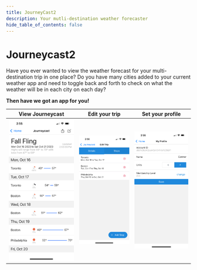 ```yaml
---
title: JourneyCast2
description: Your mutli-destination weather forecaster
hide_table_of_contents: false
---
```


# Journeycast2

Have you ever wanted to view the weather forecast for your multi-destination trip in one place? Do you have many cities added to your current weather app and need to toggle back and forth to check on what the weather will be in each city on each day?

**Then have we got an app for you!**

|View Journeycast|Edit your trip|Set your profile|
|---|---|---|
| ![](../../../../static/img/jc2/journeycast.PNG) | ![](../../../../static/img/jc2/stops.PNG) | ![](../../../../static/img/jc2/profile.PNG) |